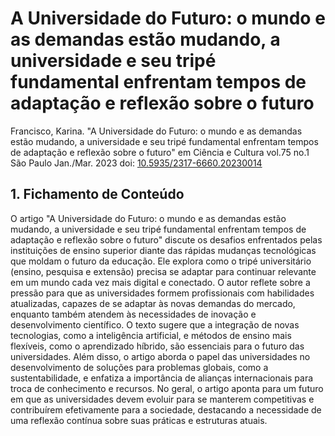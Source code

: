 # A Universidade do Futuro: o mundo e as demandas estão mudando, a universidade e seu tripé fundamental enfrentam tempos de adaptação e reflexão sobre o futuro

Francisco, Karina. "A Universidade do Futuro: o mundo e as demandas estão mudando, a universidade e seu tripé fundamental enfrentam tempos de adaptação e reflexão sobre o futuro" em Ciência e Cultura vol.75 no.1 São Paulo Jan./Mar. 2023 doi: [10.5935/2317-6660.20230014](http://dx.doi.org/10.5935/2317-6660.20230014)

## 1. Fichamento de Conteúdo

O artigo "A Universidade do Futuro: o mundo e as demandas estão mudando, a universidade e seu tripé fundamental enfrentam tempos de adaptação e reflexão sobre o futuro" discute os desafios enfrentados pelas instituições de ensino superior diante das rápidas mudanças tecnológicas que moldam o futuro da educação. Ele explora como o tripé universitário (ensino, pesquisa e extensão) precisa se adaptar para continuar relevante em um mundo cada vez mais digital e conectado. O autor reflete sobre a pressão para que as universidades formem profissionais com habilidades atualizadas, capazes de se adaptar às novas demandas do mercado, enquanto também atendem às necessidades de inovação e desenvolvimento científico. O texto sugere que a integração de novas tecnologias, como a inteligência artificial, e métodos de ensino mais flexíveis, como o aprendizado híbrido, são essenciais para o futuro das universidades. Além disso, o artigo aborda o papel das universidades no desenvolvimento de soluções para problemas globais, como a sustentabilidade, e enfatiza a importância de alianças internacionais para troca de conhecimento e recursos. No geral, o artigo aponta para um futuro em que as universidades devem evoluir para se manterem competitivas e contribuírem efetivamente para a sociedade, destacando a necessidade de uma reflexão contínua sobre suas práticas e estruturas atuais.
